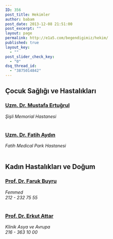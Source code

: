 ```yaml
---
ID: 356
post_title: Hekimler
author: babam
post_date: 2013-12-08 21:51:00
post_excerpt: ""
layout: page
permalink: http://e1a5.com/begendigimiz/hekim/
published: true
layout_key:
  - ""
post_slider_check_key:
  - "0"
dsq_thread_id:
  - "3875014842"
---
```

<h2>Çocuk Sağlığı ve Hastalıkları</h2>
<h3><a href="http://memorial.com.tr/doktorlar/mustafa-ertugrul/">Uzm. Dr. Mustafa Ertuğrul</a></h3>
<address>Şişli Memorial Hastanesi</address><address> </address>
<h3><a href="http://www.medicalpark.com.tr/web/62-3243-1-1/medical_park_-_tr/istanbul_fatih/doktorlar/fatih_aydin">Uzm. Dr. Fatih Aydın</a></h3>
<address>Fatih Medical Park Hastanesi</address>&nbsp;
<h2>Kadın Hastalıkları ve Doğum</h2>
<h3><a href="http://www.farukbuyru.com/">Prof. Dr. Faruk Buyru</a></h3>
<address>Femmed</address><address>212 - 232 75 55</address><address> </address>
<h3><a href="http://www.erkutattar.com/">Prof. Dr. Erkut Attar</a></h3>
<address>Klinik Asya ve Avrupa</address><address>216 - 363 10 00</address><address> </address>&nbsp;